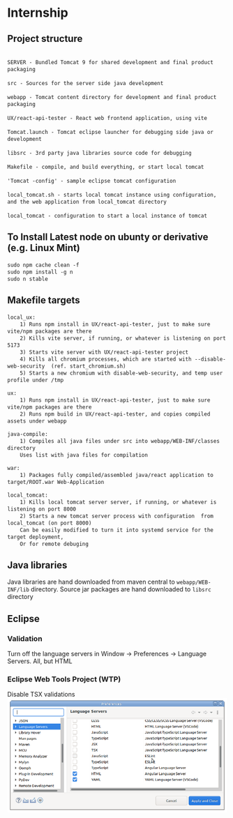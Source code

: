 # Internship


## Project structure

```

SERVER - Bundled Tomcat 9 for shared development and final product packaging

src - Sources for the server side java development

webapp - Tomcat content directory for development and final product packaging

UX/react-api-tester - React web frontend application, using vite

Tomcat.launch - Tomcat eclipse launcher for debugging side java or development

libsrc - 3rd party java libraries source code for debugging

Makefile - compile, and build everything, or start local tomcat

'Tomcat -config' - sample eclipse tomcat configuration

local_tomcat.sh - starts local tomcat instance using configuration, and the web application from local_tomcat directory

local_tomcat - configuration to start a local instance of tomcat

```


## To Install  Latest node on ubunty or derivative (e.g. Linux Mint)
```
sudo npm cache clean -f
sudo npm install -g n
sudo n stable
```


## Makefile targets

```
local_ux: 
	1) Runs npm install in UX/react-api-tester, just to make sure vite/npm packages are there
	2) Kills vite server, if running, or whatever is listening on port 5173
	3) Starts vite server with UX/react-api-tester project
	4) Kills all chromium processes, which are started with --disable-web-security  (ref. start_chromium.sh)
	5) Starts a new chromium with disable-web-security, and temp user profile under /tmp
```

```
ux:	
	1) Runs npm install in UX/react-api-tester, just to make sure vite/npm packages are there
	2) Runs npm build in UX/react-api-tester, and copies compiled assets under webapp
```

```
java-compile:
	1) Compiles all java files under src into webapp/WEB-INF/classes directory
	Uses list with java files for compilation
```

```	
war:
	1) Packages fully compiled/assembled java/react application to target/ROOT.war Web-Application  
```

```
local_tomcat:
	1) Kills local tomcat server server, if running, or whatever is listening on port 8000
	2) Starts a new tomcat server process with configuration  from local_tomcat (on port 8000)
	Can be easily modified to turn it into systemd service for the target deployment,
	Or for remote debuging
```

## Java libraries

Java libraries are hand downloaded from maven central to ``webapp/WEB-INF/lib`` directory.
Source jar packages are hand downloaded to ``libsrc`` directory


## Eclipse

### Validation
Turn off the language servers in Window ->  Preferences -> Language Servers. All, but HTML

### Eclipse Web Tools Project (WTP)
Disable TSX validations
![Disable TSX validations](./disable-eclipse-validation.png "Disable TSX validations")






